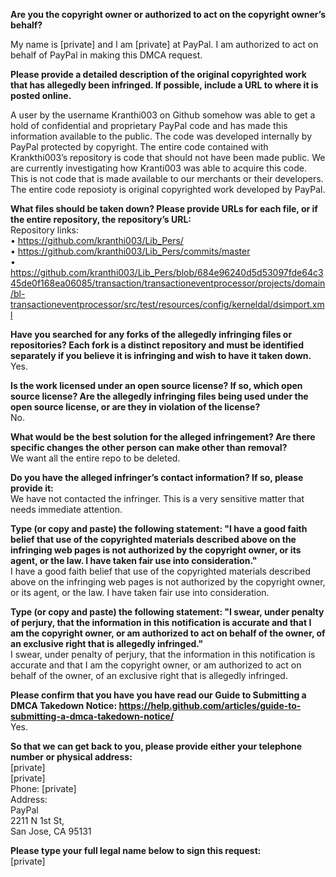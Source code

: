 **Are you the copyright owner or authorized to act on the copyright owner’s behalf?**  

My name is [private] and I am [private] at PayPal. I am authorized to act on behalf of PayPal in making this DMCA request.

**Please provide a detailed description of the original copyrighted work that has allegedly been infringed. If possible, include a URL to where it is posted online.**  

A user by the username Kranthi003 on Github somehow was able to get a hold of confidential and proprietary PayPal code and has made this information available to the public. The code was developed internally by PayPal protected by copyright. The entire code contained with Krankthi003’s repository is code that should not have been made public. We are currently investigating how Kranti003 was able to acquire this code. This is not code that is made available to our merchants or their developers. The entire code reposioty is original copyrighted work developed by PayPal.

**What files should be taken down? Please provide URLs for each file, or if the entire repository, the repository’s URL:**  
Repository links:  
• https://github.com/kranthi003/Lib_Pers/  
• https://github.com/kranthi003/Lib_Pers/commits/master  
• https://github.com/kranthi003/Lib_Pers/blob/684e96240d5d53097fde64c345de0f168ea06085/transaction/transactioneventprocessor/projects/domain/bl-transactioneventprocessor/src/test/resources/config/kerneldal/dsimport.xml  

**Have you searched for any forks of the allegedly infringing files or repositories? Each fork is a distinct repository and must be identified separately if you believe it is infringing and wish to have it taken down.**  
Yes.

**Is the work licensed under an open source license? If so, which open source license? Are the allegedly infringing files being used under the open source license, or are they in violation of the license?**  
No.

**What would be the best solution for the alleged infringement? Are there specific changes the other person can make other than removal?**  
We want all the entire repo to be deleted.

**Do you have the alleged infringer’s contact information? If so, please provide it:**  
We have not contacted the infringer. This is a very sensitive matter that needs immediate attention.

**Type (or copy and paste) the following statement: "I have a good faith belief that use of the copyrighted materials described above on the infringing web pages is not authorized by the copyright owner, or its agent, or the law. I have taken fair use into consideration."**  
I have a good faith belief that use of the copyrighted materials described above on the infringing web pages is not authorized by the copyright owner, or its agent, or the law. I have taken fair use into consideration.

**Type (or copy and paste) the following statement: "I swear, under penalty of perjury, that the information in this notification is accurate and that I am the copyright owner, or am authorized to act on behalf of the owner, of an exclusive right that is allegedly infringed."**  
I swear, under penalty of perjury, that the information in this notification is accurate and that I am the copyright owner, or am authorized to act on behalf of the owner, of an exclusive right that is allegedly infringed.

**Please confirm that you have you have read our Guide to Submitting a DMCA Takedown Notice: https://help.github.com/articles/guide-to-submitting-a-dmca-takedown-notice/**  
Yes.

**So that we can get back to you, please provide either your telephone number or physical address:**  
[private]  
[private]  
Phone: [private]  
Address:  
PayPal  
2211 N 1st St,  
San Jose, CA 95131  

**Please type your full legal name below to sign this request:**  
[private]
